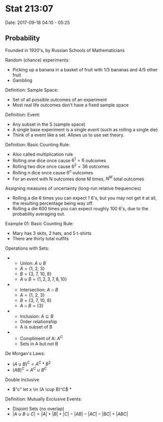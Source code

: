 # Stat 213:07 
Date: 2017-09-18 04:10 - 05:25

## Probability

Founded in 1920's, by Russian Schools of Mathematicians

Random (chance) experiments:
 * Picking up a banana in a basket of fruit with 1/5 bananas and 4/5 other fruit
 * Gambling

Definition: Sample Space:
 * Set of all possible outcomes of an experiment
 * Most real life outcomes don't have a fixed sample space

Definition: Event:
 * Any subset in the S (sample space)
 * A single base experiment is a single event (such as rolling a single die)
 * Think of a event like a set. Allows us to use set theory.

Definition: Basic Counting Rule:
 * Also called multiplication rule
 * Rolling one dice once cause $6^1 = 6$ outcomes
 * Rolling two dice once cause $6^2 = 36$ outcomes
 * Rolling n dice once cause $6^n$ outcomes
 * For an event with N outcomes done M times, $N^M$ total outcomes

Assigning measures of uncertainty (long-run relative frequencies)
 * Rolling a die 6 times you can expect 1 6's, but you may not get it at all, the resulting percentage being way off.
 * Rolling a die 600 times you can expect roughly 100 6's, due to the probability averaging out.

Example 01: Basic Counting Rule:
 * Mary has 3 skits, 2 hats, and 5 t-shirts
 * There are thirty total outfits

Operations with Sets:
 * * Union: $A \cup B$
   - $A=\{1,\ 2,\ 3\}$
   - $B=\{3,\ 7,\ 10,\ 8\}$
   - $A \cup B=\{1,2,3,7,8,10\}$
 * * Intersection: $A \cap B$
   - $A=\{1,\ 2,\ 3\}$
   - $B=\{3,\ 7,\ 10,\ 8\}$
   - $A \cap B=\{3\}$
 * * Inclusion: $A \subseteq B$  
   - Order relationship  
   - A is subset of B
 * * Compliment of A: $A^C$
   - Sets in A but not B

De Morgan's Laws:
 * $(A \cup B)^C = A^C*B^2$
 * $(AB)^C = A^C \cup B^C$

Double Inclusive
 * $"c" let x \in (A \cup B)^C$ *

Definition: Mutually Exclusive Events:
 * Disjoint Sets (no overlap)
 * $|A \cup B \cup C| = |A| + |B| + |C| - |AB| - |AC| - |BC| + |ABC|$
